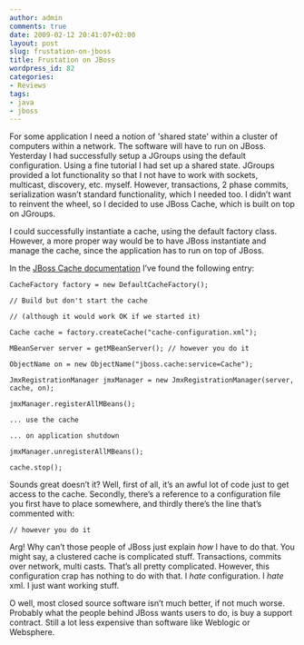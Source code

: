 ```yaml
---
author: admin
comments: true
date: 2009-02-12 20:41:07+02:00
layout: post
slug: frustation-on-jboss
title: Frustation on JBoss
wordpress_id: 82
categories:
- Reviews
tags:
- java
- jboss
---
```


For some application I need a notion of 'shared state' within a cluster of computers within a network. The software will have to run on JBoss. Yesterday I had successfully setup a JGroups using the default configuration. Using a fine tutorial I had set up a shared state. JGroups provided a lot functionality so that I not have to work with sockets, multicast, discovery, etc. myself. However, transactions, 2 phase commits, serialization wasn’t standard functionality, which I needed too. I didn’t want to reinvent the wheel, so I decided to use JBoss Cache, which is built on top on JGroups.

I could successfully instantiate a cache, using the default factory class. However, a more proper way would be to have JBoss instantiate and manage the cache, since the application has to run on top of JBoss.

In the [JBoss Cache documentation](http://www.jboss.org/file-access/default/members/jbosscache/freezone/docs/3.0.2.GA/userguide_en/html_single/index.html) I’ve found the following entry:

    
    CacheFactory factory = new DefaultCacheFactory();
    
    // Build but don't start the cache
    
    // (although it would work OK if we started it)
    
    Cache cache = factory.createCache("cache-configuration.xml");
    
    MBeanServer server = getMBeanServer(); // however you do it
    
    ObjectName on = new ObjectName("jboss.cache:service=Cache");
    
    JmxRegistrationManager jmxManager = new JmxRegistrationManager(server, cache, on);
    
    jmxManager.registerAllMBeans();
    
    ... use the cache
    
    ... on application shutdown
    
    jmxManager.unregisterAllMBeans();
    
    cache.stop();











Sounds great doesn’t it? Well, first of all, it’s an awful lot of code just to get access to the cache. Secondly, there’s a reference to a configuration file you first have to place somewhere, and thirdly there’s the line that’s commented with:


    
    // however you do it


Arg! Why can’t those people of JBoss just explain *how* I have to do that. You might say, a clustered cache is complicated stuff. Transactions, commits over network, multi casts. That’s all pretty complicated. However, this configuration crap has nothing to do with that. I *hate* configuration. I *hate* xml. I just want working stuff.



O well, most closed source software isn’t much better, if not much worse. Probably what the people behind JBoss wants users to do, is buy a support contract. Still a lot less expensive than software like Weblogic or Websphere.
